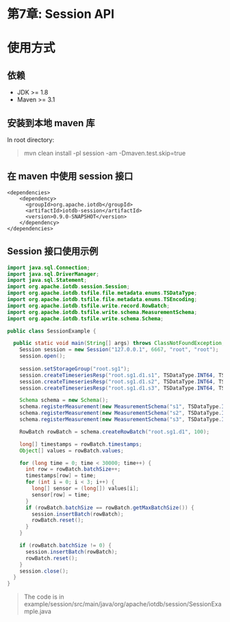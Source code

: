 <!--

    Licensed to the Apache Software Foundation (ASF) under one
    or more contributor license agreements.  See the NOTICE file
    distributed with this work for additional information
    regarding copyright ownership.  The ASF licenses this file
    to you under the Apache License, Version 2.0 (the
    "License"); you may not use this file except in compliance
    with the License.  You may obtain a copy of the License at

        http://www.apache.org/licenses/LICENSE-2.0

    Unless required by applicable law or agreed to in writing,
    software distributed under the License is distributed on an
    "AS IS" BASIS, WITHOUT WARRANTIES OR CONDITIONS OF ANY
    KIND, either express or implied.  See the License for the
    specific language governing permissions and limitations
    under the License.

-->

# 第7章: Session API

# 使用方式

## 依赖

* JDK >= 1.8
* Maven >= 3.1

## 安装到本地 maven 库

In root directory:
> mvn clean install -pl session -am -Dmaven.test.skip=true

## 在 maven 中使用 session 接口

```
<dependencies>
    <dependency>
      <groupId>org.apache.iotdb</groupId>
      <artifactId>iotdb-session</artifactId>
      <version>0.9.0-SNAPSHOT</version>
    </dependency>
</dependencies>
```

## Session 接口使用示例


```Java
import java.sql.Connection;
import java.sql.DriverManager;
import java.sql.Statement;
import org.apache.iotdb.session.Session;
import org.apache.iotdb.tsfile.file.metadata.enums.TSDataType;
import org.apache.iotdb.tsfile.file.metadata.enums.TSEncoding;
import org.apache.iotdb.tsfile.write.record.RowBatch;
import org.apache.iotdb.tsfile.write.schema.MeasurementSchema;
import org.apache.iotdb.tsfile.write.schema.Schema;

public class SessionExample {

  public static void main(String[] args) throws ClassNotFoundException, IoTDBSessionException {
    Session session = new Session("127.0.0.1", 6667, "root", "root");
    session.open();
    
    session.setStorageGroup("root.sg1");
    session.createTimeseriesResp("root.sg1.d1.s1", TSDataType.INT64, TSEncoding.RLE);
    session.createTimeseriesResp("root.sg1.d1.s2", TSDataType.INT64, TSEncoding.RLE);
    session.createTimeseriesResp("root.sg1.d1.s3", TSDataType.INT64, TSEncoding.RLE);

    Schema schema = new Schema();
    schema.registerMeasurement(new MeasurementSchema("s1", TSDataType.INT64, TSEncoding.RLE));
    schema.registerMeasurement(new MeasurementSchema("s2", TSDataType.INT64, TSEncoding.RLE));
    schema.registerMeasurement(new MeasurementSchema("s3", TSDataType.INT64, TSEncoding.RLE));

    RowBatch rowBatch = schema.createRowBatch("root.sg1.d1", 100);

    long[] timestamps = rowBatch.timestamps;
    Object[] values = rowBatch.values;

    for (long time = 0; time < 30000; time++) {
      int row = rowBatch.batchSize++;
      timestamps[row] = time;
      for (int i = 0; i < 3; i++) {
        long[] sensor = (long[]) values[i];
        sensor[row] = time;
      }
      if (rowBatch.batchSize == rowBatch.getMaxBatchSize()) {
        session.insertBatch(rowBatch);
        rowBatch.reset();
      }
    }

    if (rowBatch.batchSize != 0) {
      session.insertBatch(rowBatch);
      rowBatch.reset();
    }
    session.close();
  }
}
```

> The code is in example/session/src/main/java/org/apache/iotdb/session/SessionExample.java